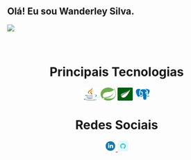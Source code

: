 ## Olá! Eu sou Wanderley Silva.

<div>
  <img  height="180em" src="https://github-readme-stats.vercel.app/api?username=wanderleySilva-silva&show_icons=true&theme=great-gatsby&include_all_commits=true&count_private=true"/>
</div>
<br>

<div  align="center"> 
  <div style="display: inline_block"><br>
    <h1 align="center">Principais Tecnologias</h1>
    <img align="center" height="30" width="40" alt="java-icon"  src="/java-svgrepo-com.png">
    <img align="center" height="30" width="35" alt="spring-icon" src="/spring-svgrepo-com.png">
    <img align="center" height="30" width="35" alt="thymeleaf-icon" src="/thymeleaf.png">
    <img align="center" height="30" width="40" alt="postgresql-icon" src="/icons8-postgreesql-96.png">
   </div>

  <h1 align="center">Redes Sociais</h1>
    <a href = "https://www.linkedin.com/in/jos%C3%A9-wanderley-pereira-da-silva-06b106a0/">
      <img width="25" src="/linkedin-1-svgrepo-com.png">
    </a>
    <a href = "https://github.com/wanderleySilva-silva">
      <img width="25" src="/icons8-github-64.png">
    </a>
</div>

